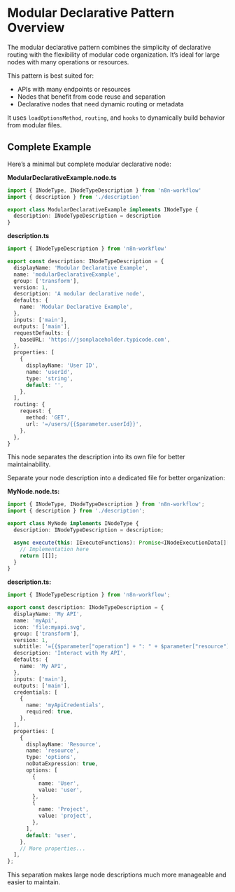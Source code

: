 # Modular Declarative Pattern Overview

The modular declarative pattern combines the simplicity of declarative routing with the flexibility of modular code organization. It’s ideal for large nodes with many operations or resources.

This pattern is best suited for:
- APIs with many endpoints or resources
- Nodes that benefit from code reuse and separation
- Declarative nodes that need dynamic routing or metadata

It uses `loadOptionsMethod`, `routing`, and `hooks` to dynamically build behavior from modular files.

## Complete Example

Here’s a minimal but complete modular declarative node:

**ModularDeclarativeExample.node.ts**
```ts
import { INodeType, INodeTypeDescription } from 'n8n-workflow'
import { description } from './description'

export class ModularDeclarativeExample implements INodeType {
  description: INodeTypeDescription = description
}
```

**description.ts**
```ts
import { INodeTypeDescription } from 'n8n-workflow'

export const description: INodeTypeDescription = {
  displayName: 'Modular Declarative Example',
  name: 'modularDeclarativeExample',
  group: ['transform'],
  version: 1,
  description: 'A modular declarative node',
  defaults: {
    name: 'Modular Declarative Example',
  },
  inputs: ['main'],
  outputs: ['main'],
  requestDefaults: {
    baseURL: 'https://jsonplaceholder.typicode.com',
  },
  properties: [
    {
      displayName: 'User ID',
      name: 'userId',
      type: 'string',
      default: '',
    },
  ],
  routing: {
    request: {
      method: 'GET',
      url: '=/users/{{$parameter.userId}}',
    },
  },
}
```

This node separates the description into its own file for better maintainability.


Separate your node description into a dedicated file for better organization:

**MyNode.node.ts:**
```ts
import { INodeType, INodeTypeDescription } from 'n8n-workflow';
import { description } from './description';

export class MyNode implements INodeType {
  description: INodeTypeDescription = description;

  async execute(this: IExecuteFunctions): Promise<INodeExecutionData[][]> {
    // Implementation here
    return [[]];
  }
}
```

**description.ts:**
```ts
import { INodeTypeDescription } from 'n8n-workflow';

export const description: INodeTypeDescription = {
  displayName: 'My API',
  name: 'myApi',
  icon: 'file:myapi.svg',
  group: ['transform'],
  version: 1,
  subtitle: '={{$parameter["operation"] + ": " + $parameter["resource"]}}',
  description: 'Interact with My API',
  defaults: {
    name: 'My API',
  },
  inputs: ['main'],
  outputs: ['main'],
  credentials: [
    {
      name: 'myApiCredentials',
      required: true,
    },
  ],
  properties: [
    {
      displayName: 'Resource',
      name: 'resource',
      type: 'options',
      noDataExpression: true,
      options: [
        {
          name: 'User',
          value: 'user',
        },
        {
          name: 'Project',
          value: 'project',
        },
      ],
      default: 'user',
    },
    // More properties...
  ],
};
```

This separation makes large node descriptions much more manageable and easier to maintain.
